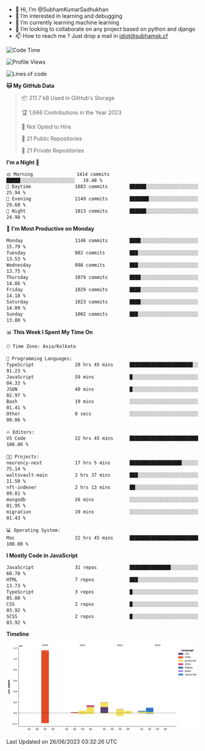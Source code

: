 - 👋 Hi, I’m @SubhamKumarSadhukhan
- 👀 I’m interested in learning and debugging
- 🌱 I’m currently learning machine learning
- 💞️ I’m looking to collaborate on any project based on python and django
- 📫 How to reach me ?
      Just drop a mail in idiot@subhamsk.cf

<!---
SubhamKumarSadhukhan/SubhamKumarSadhukhan is a ✨ special ✨ repository because its `README.md` (this file) appears on your GitHub profile.
You can click the Preview link to take a look at your changes.
--->


<!--START_SECTION:waka-->
![Code Time](http://img.shields.io/badge/Code%20Time-1%2C260%20hrs%2049%20mins-blue)

![Profile Views](http://img.shields.io/badge/Profile%20Views-7-blue)

![Lines of code](https://img.shields.io/badge/From%20Hello%20World%20I%27ve%20Written-1.8%20million%20lines%20of%20code-blue)

**🐱 My GitHub Data** 

> 📦 211.7 kB Used in GitHub's Storage 
 > 
> 🏆 1,666 Contributions in the Year 2023
 > 
> 🚫 Not Opted to Hire
 > 
> 📜 21 Public Repositories 
 > 
> 🔑 21 Private Repositories 
 > 
**I'm a Night 🦉** 

```text
🌞 Morning                1414 commits        █████░░░░░░░░░░░░░░░░░░░░   19.48 % 
🌆 Daytime                1883 commits        ██████░░░░░░░░░░░░░░░░░░░   25.94 % 
🌃 Evening                2149 commits        ███████░░░░░░░░░░░░░░░░░░   29.60 % 
🌙 Night                  1813 commits        ██████░░░░░░░░░░░░░░░░░░░   24.98 % 
```
📅 **I'm Most Productive on Monday** 

```text
Monday                   1146 commits        ████░░░░░░░░░░░░░░░░░░░░░   15.79 % 
Tuesday                  982 commits         ███░░░░░░░░░░░░░░░░░░░░░░   13.53 % 
Wednesday                998 commits         ███░░░░░░░░░░░░░░░░░░░░░░   13.75 % 
Thursday                 1079 commits        ████░░░░░░░░░░░░░░░░░░░░░   14.86 % 
Friday                   1029 commits        ████░░░░░░░░░░░░░░░░░░░░░   14.18 % 
Saturday                 1023 commits        ████░░░░░░░░░░░░░░░░░░░░░   14.09 % 
Sunday                   1002 commits        ███░░░░░░░░░░░░░░░░░░░░░░   13.80 % 
```


📊 **This Week I Spent My Time On** 

```text
🕑︎ Time Zone: Asia/Kolkata

💬 Programming Languages: 
TypeScript               20 hrs 45 mins      ███████████████████████░░   91.23 % 
JavaScript               59 mins             █░░░░░░░░░░░░░░░░░░░░░░░░   04.33 % 
JSON                     40 mins             █░░░░░░░░░░░░░░░░░░░░░░░░   02.97 % 
Bash                     19 mins             ░░░░░░░░░░░░░░░░░░░░░░░░░   01.41 % 
Other                    0 secs              ░░░░░░░░░░░░░░░░░░░░░░░░░   00.06 % 

🔥 Editors: 
VS Code                  22 hrs 45 mins      █████████████████████████   100.00 % 

🐱‍💻 Projects: 
neuroncy-nest            17 hrs 5 mins       ███████████████████░░░░░░   75.14 % 
waltsvault-main          2 hrs 37 mins       ███░░░░░░░░░░░░░░░░░░░░░░   11.50 % 
nft-indexer              2 hrs 13 mins       ██░░░░░░░░░░░░░░░░░░░░░░░   09.81 % 
mongodb                  26 mins             ░░░░░░░░░░░░░░░░░░░░░░░░░   01.95 % 
migration                19 mins             ░░░░░░░░░░░░░░░░░░░░░░░░░   01.43 % 

💻 Operating System: 
Mac                      22 hrs 45 mins      █████████████████████████   100.00 % 
```

**I Mostly Code in JavaScript** 

```text
JavaScript               31 repos            ███████████████░░░░░░░░░░   60.78 % 
HTML                     7 repos             ███░░░░░░░░░░░░░░░░░░░░░░   13.73 % 
TypeScript               3 repos             █░░░░░░░░░░░░░░░░░░░░░░░░   05.88 % 
CSS                      2 repos             █░░░░░░░░░░░░░░░░░░░░░░░░   03.92 % 
SCSS                     2 repos             █░░░░░░░░░░░░░░░░░░░░░░░░   03.92 % 
```



**Timeline**

![Lines of Code chart](https://raw.githubusercontent.com/SubhamKumarSadhukhan/SubhamKumarSadhukhan/main/assets/bar_graph.png)


 Last Updated on 26/06/2023 03:32:26 UTC
<!--END_SECTION:waka-->
